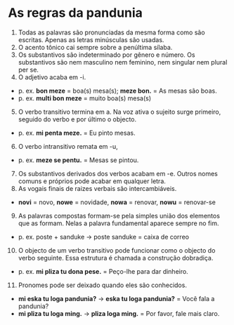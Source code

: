 # As regras da pandunia

1. Todas as palavras são pronunciadas da mesma forma como são escritas. Apenas as letras minúsculas são usadas.
2. O acento tônico cai sempre sobre a penúltima sílaba.
3. Os substantivos são indeterminado por gênero e número. Os substantivos são nem masculino nem feminino, nem singular nem plural per se.
4. O adjetivo acaba em -i.
  - p. ex. **bon meze** = boa(s) mesa(s); **meze bon.** = As mesas são boas.
  - p. ex. **multi bon meze** = muito boa(s) mesa(s)
5. O verbo transitivo termina em a. Na voz ativa o sujeito surge primeiro, seguido do verbo e por último o objecto.
  - p. ex. **mi penta meze.** = Eu pinto mesas.
6. O verbo intransitivo remata em -u,
  - p. ex. **meze se pentu.** = Mesas se pintou.
7. Os substantivos derivados dos verbos acabam em -e. Outros nomes comuns e próprios pode acabar em qualquer letra.
8. As vogais finais de raizes verbais são intercambiáveis.
  - **novi** = novo, **nowe** = novidade, **nowa** = renovar, **nowu** = renovar-se
9. As palavras compostas formam-se pela simples união dos elementos que as formam. Nelas a palavra fundamental aparece sempre no fim.
  - p. ex. poste + sanduke → poste sanduke = caixa de correo
10. O objecto de um verbo transitivo pode funcionar como o objecto do verbo seguinte. Essa estrutura é chamada a construção dobradiça.
  - p. ex. **mi pliza tu dona pese.** = Peço-lhe para dar dinheiro.
11. Pronomes pode ser deixado quando eles são conhecidos.
  - **mi eska tu loga pandunia?** -> **eska tu loga pandunia?** = Você fala a pandunia?
  - **mi pliza tu loga ming.** -> **pliza loga ming.** = Por favor, fale mais claro. 


